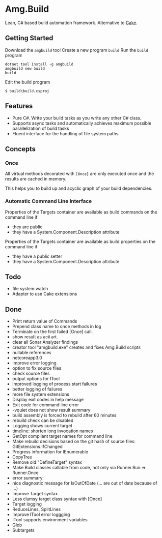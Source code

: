 # Amg.Build

Lean, C# based build automation framework. Alternative to [Cake](https://cakebuild.net/).

## Getting Started

Download the `amgbuild` tool 
Create a new program `build` 
Run the `build` program 

````[cmd]
dotnet tool install -g amgbuild
amgbuild new build
build
````

Edit the build program 
````
$ build\build.csproj
````

## Features

* Pure C#. Write your build tasks as you write any other C# class. 
* Supports async tasks and automatically achieves maximum possible parallelization of build tasks
* Fluent interface for the handling of file system paths.

## Concepts

### Once

All virtual methods decorated with `[Once]` are only executed once and the results are cached in memory.

This helps you to build up and acyclic graph of your build dependencies.

### Automatic Command Line Interface

Properties of the Targets container are available as build commands on the command line if
* they are public
* they have a System.Component.Description attribute

Properties of the Targets container are available as build properties on the command line if
* they have a public setter
* they have a System.Component.Description attribute

## Todo

* file system watch
* Adapter to use Cake extensions

## Done

* Print return value of Commands
* Prepend class name to once methods in log
* Terminate on the first failed [Once] call.
* show result as acii art.
* clear all Sonar Analyzer findings
* creator tool "amgbuild.exe" creates and fixes Amg.Build scripts
* nullable references
* netcoreapp3.0
* Improve error logging
* option to fix source files
* check source files
* output options for ITool
* improved logging of process start failures
* better logging of failures
* more file system extensions
* Display exit codes in help message
* Exit code for command line error
* -vquiet does not show result summary
* build assembly is forced to rebuild after 60 minutes
* rebuild check can be disabled
* Logging shows current target
* timeline: shorten long invocation names
* GetOpt compliant target names for command line
* Make rebuild decisions based on the git hash of source files: GitExtensions.IfChanged
* Progress information for IEnumerable 
* CopyTree
* Remove old "DefineTarget" syntax
* Make Build classes callable from code, not only via Runner.Run => Runner.Once
* error summary
* nice diagnostic message for IsOutOfDate (... are out of date because of ...)
* Improve Target syntax
* Less clumsy target class syntax with [Once]
* Target logging
* ReduceLines, SplitLines
* Improve ITool error loggging
* ITool supports environment variables
* Glob
* Subtargets
